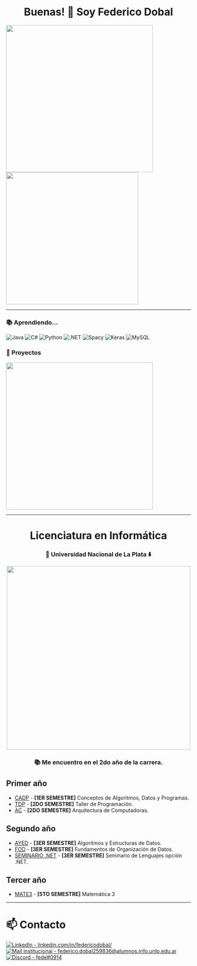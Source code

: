 <h1 align=center>Buenas! 👋 Soy Federico Dobal</h1>
<div>
    <img width="400" src="https://github-readme-stats.vercel.app/api?username=fdDbl&show_icons=true&theme=dracula">
    <img width="360" src="https://github-readme-stats.vercel.app/api/top-langs/?username=fdDbl&layout=compact&theme=dracula">
</div> 

***

<h3>📚 Aprendiendo...</h3>

![Java](https://img.shields.io/badge/java-FFFFFF.svg?style=for-the-badge&logo=openjdk&logoColor=000000)
![C#](https://img.shields.io/badge/C%23-D9D9D9?style=for-the-badge&logo=sharp&logoColor=000000)
![Python](https://img.shields.io/badge/python-B3B3B3?style=for-the-badge&logo=python&logoColor=000000)
![.NET](https://img.shields.io/badge/dotnet-8C8C8C.svg?style=for-the-badge&logo=dotnet&logoColor=000000)
![Spacy](https://img.shields.io/badge/Spacy-666666?style=for-the-badge&logo=spacy&logoColor=white)
![Keras](https://img.shields.io/badge/Keras-404040.svg?style=for-the-badge&logo=Keras&logoColor=white)
![MySQL](https://img.shields.io/badge/MySQL-000000?style=for-the-badge&logo=mysql&logoColor=white)

<h3>🌟 Proyectos</h3>
<div>
    <a href="https://github.com/fdDbl/Facultad"><img width="400" src="https://github-readme-stats.vercel.app/api/pin/?username=fdDbl&repo=Facultad&cache_seconds=86401&theme=dracula"></a>
</div> 

***

<div align=center>
    <h1 align=center>Licenciatura en Informática</h1>
    <h3>🏫 Universidad Nacional de La Plata ⬇️</h3>
    <img width=500 src="https://github.com/fdDbl/fdDbl/blob/main/fiearth.gif">
    <h3>📚 Me encuentro en el 2do año de la carrera.</h3>
</div>

<h2>Primer año</h2>

- [CADP](https://github.com/fdDbl/Facultad/tree/master/1er%20a%C3%B1o/CADP) - **[1ER SEMESTRE]** Conceptos de Algoritmos, Datos y Programas.
- [TDP](https://github.com/fdDbl/Facultad/tree/master/1er%20a%C3%B1o/TDP) - **[2DO SEMESTRE]** Taller de Programación.
- [AC](https://github.com/fdDbl/Facultad/tree/master/1er%20a%C3%B1o/AC) - **[2DO SEMESTRE]** Arquitectura de Computadoras.

<h2>Segundo año</h2>

- [AYED](https://github.com/fdDbl/Facultad/tree/master/2do%20a%C3%B1o/AYED) - **[3ER SEMESTRE]** Algoritmos y Estructuras de Datos.
- [FOD](https://github.com/fdDbl/Facultad/tree/master/2do%20a%C3%B1o/FOD) - **[3ER SEMESTRE]** Fundamentos de Organización de Datos.
- [SEMINARIO .NET](https://github.com/fdDbl/Facultad/tree/master/2do%20a%C3%B1o/Seminario%20.NET) - **[3ER SEMESTRE]** Seminario de Lenguajes opción .NET.

<h2>Tercer año</h2>

- [MATE3](https://github.com/fdDbl/Facultad/tree/master/3er%20a%C3%B1o/MATE3) - **[5TO SEMESTRE]** Matemática 3

***

# 📫 Contacto

<a href="https://www.linkedin.com/in/federicodobal/"><img src="https://img.shields.io/badge/LinkedIn-linkedin.com%2Fin%2Ffedericodobal%2F-0e76a8?style=for-the-badge&logo=linkedin&logoColor=FFFFFF" alt="LinkedIn - linkedin.com/in/federicodobal/"></a>
<br>
<a href="mailto:federico.dobal259836@alumnos.info.unlp.edu.ar"><img src="https://img.shields.io/badge/Mail_institucional-federico.dobal259836%40alumnos.info.unlp.edu.ar-d14836?style=for-the-badge&logo=gmail&logoColor=FFFFFF" alt="Mail institucional - federico.dobal259836@alumnos.info.unlp.edu.ar"></a>
<br>
<a href="https://discord.com/users/534757212149776395"><img src="https://img.shields.io/badge/Discord-fede%230914-5865F2?style=for-the-badge&logo=discord&logoColor=FFFFFF" alt="Discord - fede#0914"></a>
